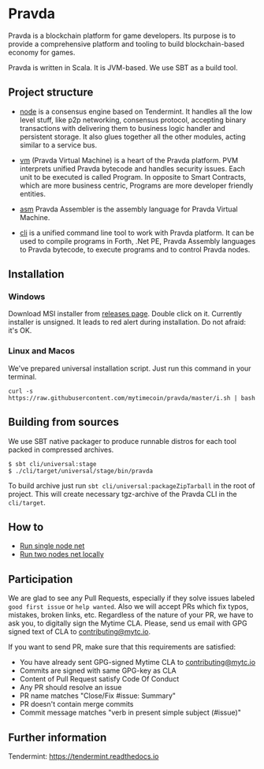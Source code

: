 # Pravda

Pravda is a blockchain platform for game developers. Its purpose is to
provide a comprehensive platform and tooling to build blockchain-based economy
for games.

Pravda is written in Scala. It is JVM-based. We use SBT as a build tool.

## Project structure

* [node](doc/pravda-node.md) is a consensus engine based on Tendermint.
It handles all the low level stuff, like p2p networking, consensus protocol,
accepting binary transactions with delivering them to business logic handler and
persistent storage. It also glues together all the other modules, acting
similar to a service bus.

* [vm](doc/spec.tex) (Pravda Virtual Machine) is a heart of the Pravda platform.
PVM interprets unified Pravda bytecode and handles security issues. Each unit
to be executed is called Program. In opposite to Smart Contracts, which are more
business centric, Programs are more developer friendly entities.

* [asm](doc/ref/cli/pravda-compile-asm.md) Pravda Assembler is the assembly
language for Pravda Virtual Machine.

* [cli](doc/ref/cli/main.md) is a unified command line tool to work with Pravda
platform. It can be used to compile programs in Forth, .Net PE, Pravda Assembly
languages to Pravda bytecode, to execute programs and to control Pravda nodes.

## Installation

### Windows

Download MSI installer from [releases page](https://github.com/mytimecoin/pravda/releases).
Double click on it. Currently installer is unsigned. It leads to red alert during installation.
Do not afraid: it's OK.

### Linux and Macos

We've prepared universal installation script. Just run this command in your terminal.

```
curl -s https://raw.githubusercontent.com/mytimecoin/pravda/master/i.sh | bash
```

## Building from sources

We use SBT native packager to produce runnable distros for each tool packed in
compressed archives.

```
$ sbt cli/universal:stage
$ ./cli/target/universal/stage/bin/pravda
```

To build archive just run `sbt cli/universal:packageZipTarball` in
the root of project. This will create necessary tgz-archive of
the Pravda CLI in the `cli/target`.

## How to

* [Run single node net](doc/how-to-single-node.md)
* [Run two nodes net locally](doc/how-to-two-nodes.md)

## Participation

We are glad to see any Pull Requests, especially if they solve issues labeled
`good first issue` or `help wanted`. Also we will accept PRs which fix typos,
mistakes, broken links, etc. Regardless of the nature of your PR, we have to
ask you, to digitally sign the Mytime CLA. Please, send us email with GPG signed
text of CLA to contributing@mytc.io.

If you want to send PR, make sure that this requirements are satisfied:

* You have already sent GPG-signed Mytime CLA to contributing@mytc.io
* Commits are signed with same GPG-key as CLA
* Content of Pull Request satisfy Code Of Conduct
* Any PR should resolve an issue
* PR name matches "Close/Fix #issue: Summary"
* PR doesn't contain merge commits
* Commit message matches "verb in present simple subject (#issue)"

## Further information

Tendermint: https://tendermint.readthedocs.io
